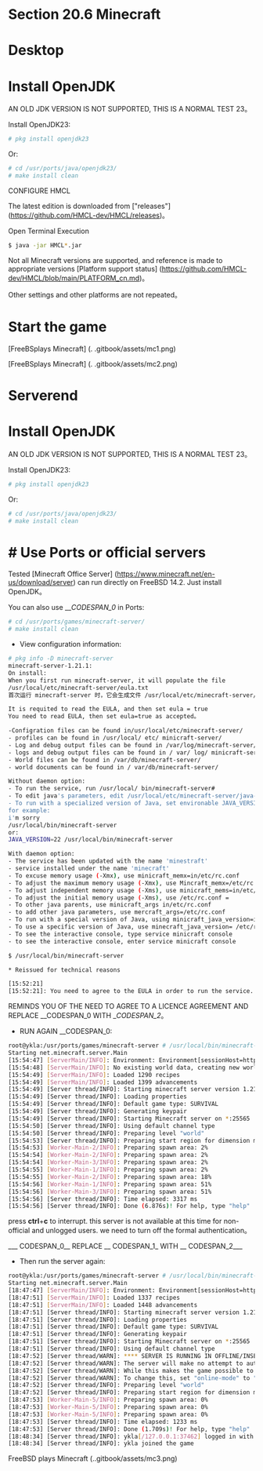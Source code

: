 # Section 20.6 Minecraft


# Desktop

# Install OpenJDK

AN OLD JDK VERSION IS NOT SUPPORTED, THIS IS A NORMAL TEST 23。

Install OpenJDK23:

```sh
# pkg install openjdk23
```

Or:

```sh
# cd /usr/ports/java/openjdk23/ 
# make install clean
```

CONFIGURE HMCL

The latest edition is downloaded from ["releases"] (https://github.com/HMCL-dev/HMCL/releases)。

Open Terminal Execution

```sh
$ java -jar HMCL*.jar
```

Not all Minecraft versions are supported, and reference is made to appropriate versions [Platform support status] (https://github.com/HMCL-dev/HMCL/blob/main/PLATFORM_cn.md)。

Other settings and other platforms are not repeated。

# Start the game

[FreeBSplays Minecraft] (. .gitbook/assets/mc1.png)

[FreeBSplays Minecraft] (. .gitbook/assets/mc2.png)

# Serverend

# Install OpenJDK

AN OLD JDK VERSION IS NOT SUPPORTED, THIS IS A NORMAL TEST 23。

Install OpenJDK23:

```sh
# pkg install openjdk23
```

Or:

```sh
# cd /usr/ports/java/openjdk23/ 
# make install clean
```

# # Use Ports or official servers

Tested [Minecraft Office Server] (https://www.minecraft.net/en-us/download/server) can run directly on FreeBSD 14.2. Just install OpenJDK。

You can also use ___CODESPAN_0_ in Ports:

```sh
# cd /usr/ports/games/minecraft-server/ 
# make install clean
```

- View configuration information:

```sh
# pkg info -D minecraft-server
minecraft-server-1.21.1:
On install:
When you first run minecraft-server, it will populate the file
/usr/local/etc/minecraft-server/eula.txt
首次运行 minecraft-server 时，它会生成文件 /usr/local/etc/minecraft-server/eula.txt

It is requited to read the EULA, and then set eula = true
You need to read EULA, then set eula=true as accepted。

-Configration files can be found in/usr/local/etc/minecraft-server/
- profiles can be found in /usr/local/ etc/ minicraft-server/
- Log and debug output files can be found in /var/log/minecraft-server/
- logs and debug output files can be found in / var/ log/ minicraft-server/
- World files can be found in /var/db/minecraft-server/
- world documents can be found in / var/db/minecraft-server/

Without daemon option:
- To run the service, run /usr/local/ bin/minecraft-server#
- To edit java's parameters, edit /usr/local/etc/minecraft-server/java-args.txt#java parameters
- To run with a specialized version of Java, set environable JAVA_VERSION, # Specify a java version
for example:
i'm sorry
/usr/local/bin/minecraft-server
or:
JAVA_VERSION=22 /usr/local/bin/minecraft-server

With daemon option:
- The service has been updated with the name 'minestraft'
- service installed under the name 'minecraft'
- To excuse memory usage (-Xmx), use minicraft_memx=in/etc/rc.conf
- To adjust the maximum memory usage (-Xmx), use Mincraft_memx=/etc/rc.conf
- To adjust independent memory usage (-Xms), use minicraft_mems=in/etc/rc.conf
- To adjust the initial memory usage (-Xms), use /etc/rc.conf =
- To other java parents, use minicraft_args in/etc/rc.conf
- to add other java parameters, use mercraft_args=/etc/rc.conf
- To run with a special version of Java, using minicraft_java_version=in/ec/rc.conf
- To use a specific version of Java, use minecraft_java_version= /etc/rc.conf
- To see the interactive console, type service minicraft console
- to see the interactive console, enter service minicraft console
````

```sh
$ /usr/local/bin/minecraft-server

* Reissued for technical reasons

[15:52:21]
[15:52:21]: You need to agree to the EULA in order to run the service. Go to eula.txt for more information.
````

REMINDS YOU OF THE NEED TO AGREE TO A LICENCE AGREEMENT AND REPLACE __CODESPAN_0 WITH __CODESPAN_2_。

- RUN AGAIN __CODESPAN_0:

```sh
root@ykla:/usr/ports/games/minecraft-server # /usr/local/bin/minecraft-server
Starting net.minecraft.server.Main
[15:54:47] [ServerMain/INFO]: Environment: Environment[sessionHost=https://sessionserver.mojang.com, servicesHost=https://api.minecraftservices.com, name=PROD]
[15:54:48] [ServerMain/INFO]: No existing world data, creating new world
[15:54:49] [ServerMain/INFO]: Loaded 1290 recipes
[15:54:49] [ServerMain/INFO]: Loaded 1399 advancements
[15:54:49] [Server thread/INFO]: Starting minecraft server version 1.21.1
[15:54:49] [Server thread/INFO]: Loading properties
[15:54:49] [Server thread/INFO]: Default game type: SURVIVAL
[15:54:49] [Server thread/INFO]: Generating keypair
[15:54:49] [Server thread/INFO]: Starting Minecraft server on *:25565
[15:54:50] [Server thread/INFO]: Using default channel type
[15:54:50] [Server thread/INFO]: Preparing level "world"
[15:54:53] [Server thread/INFO]: Preparing start region for dimension minecraft:overworld
[15:54:53] [Worker-Main-2/INFO]: Preparing spawn area: 2%
[15:54:54] [Worker-Main-2/INFO]: Preparing spawn area: 2%
[15:54:54] [Worker-Main-3/INFO]: Preparing spawn area: 2%
[15:54:55] [Worker-Main-1/INFO]: Preparing spawn area: 2%
[15:54:55] [Worker-Main-2/INFO]: Preparing spawn area: 18%
[15:54:56] [Worker-Main-1/INFO]: Preparing spawn area: 51%
[15:54:56] [Worker-Main-3/INFO]: Preparing spawn area: 51%
[15:54:56] [Server thread/INFO]: Time elapsed: 3317 ms
[15:54:56] [Server thread/INFO]: Done (6.876s)! For help, type "help"
```

press **ctrl**+**c** to interrupt. this server is not available at this time for non-official and unlogged users. we need to turn off the formal authentication。

___ CODESPAN_0__ REPLACE __ CODESPAN_1_ WITH __ CODESPAN_2___

- Then run the server again:

```sh
root@ykla:/usr/ports/games/minecraft-server # /usr/local/bin/minecraft-server
Starting net.minecraft.server.Main
[18:47:47] [ServerMain/INFO]: Environment: Environment[sessionHost=https://sessionserver.mojang.com, servicesHost=https://api.minecraftservices.com, name=PROD]
[18:47:51] [ServerMain/INFO]: Loaded 1337 recipes
[18:47:51] [ServerMain/INFO]: Loaded 1448 advancements
[18:47:51] [Server thread/INFO]: Starting minecraft server version 1.21.3
[18:47:51] [Server thread/INFO]: Loading properties
[18:47:51] [Server thread/INFO]: Default game type: SURVIVAL
[18:47:51] [Server thread/INFO]: Generating keypair
[18:47:51] [Server thread/INFO]: Starting Minecraft server on *:25565
[18:47:51] [Server thread/INFO]: Using default channel type
[18:47:52] [Server thread/WARN]: **** SERVER IS RUNNING IN OFFLINE/INSECURE MODE!
[18:47:52] [Server thread/WARN]: The server will make no attempt to authenticate usernames. Beware.
[18:47:52] [Server thread/WARN]: While this makes the game possible to play without internet access, it also opens up the ability for hackers to connect with any username they choose.
[18:47:52] [Server thread/WARN]: To change this, set "online-mode" to "true" in the server.properties file.
[18:47:52] [Server thread/INFO]: Preparing level "world"
[18:47:52] [Server thread/INFO]: Preparing start region for dimension minecraft:overworld
[18:47:53] [Worker-Main-5/INFO]: Preparing spawn area: 0%
[18:47:53] [Worker-Main-5/INFO]: Preparing spawn area: 0%
[18:47:53] [Worker-Main-5/INFO]: Preparing spawn area: 0%
[18:47:53] [Server thread/INFO]: Time elapsed: 1233 ms
[18:47:53] [Server thread/INFO]: Done (1.709s)! For help, type "help"
[18:48:34] [Server thread/INFO]: ykla[/127.0.0.1:37462] logged in with entity id 39 at (-1.5, 63.0, 1.5)
[18:48:34] [Server thread/INFO]: ykla joined the game
```

FreeBSD plays Minecraft (..gitbook/assets/mc3.png)
